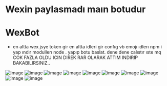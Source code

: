 # Wexin paylasmadı maın botudur

# WexBot

- en altta wex.jsye token gir en altta idleri gir confıg vb emojı ıdlerı npm i yap ındır modullerı node . yapıp botu baslat. dene dene calıstır ıste mq 
 COK FAZLA OLDU ICIN DIREK RAR OLARAK ATTIM INDIRIP BAKABILIRSINIZ..

![image](https://cdn.discordapp.com/attachments/952307146941431829/954103172203417671/maverz_wex_bots.png) 
![image](https://cdn.discordapp.com/attachments/952307146941431829/954103171981139998/maverz_wex_bot.png)
![image](https://camo.githubusercontent.com/7b71a2ef76a1c175e38959dacf697c88b407fbc588cc7dcf2d1b173463b62959/68747470733a2f2f63646e2e646973636f72646170702e636f6d2f6174746163686d656e74732f3931383533363035363333353336383233322f3932353738303539323734303636333330362f456b72616e5f676f72756e747573755f323032312d31322d32395f3138353331302e706e67)
![image](https://camo.githubusercontent.com/85b68ed3eb43d12efca4ecc42cc44c77a1b448bb86a67bb09657f9aa99497a39/68747470733a2f2f63646e2e646973636f72646170702e636f6d2f6174746163686d656e74732f3931383533363035363333353336383233322f3932353738303539323931363834303434382f456b72616e5f676f72756e747573755f323032312d31322d32395f3138353234362e706e67)
![image](https://camo.githubusercontent.com/d76ed469db98897eaa5f2e5feb3fa3ad2578e1aee867125277c34fb28481358b/68747470733a2f2f63646e2e646973636f72646170702e636f6d2f6174746163686d656e74732f3931383533363035363333353336383233322f3932353738303534353934343832353935372f456b72616e5f676f72756e747573755f323032312d31322d32395f3138353432382e706e67)
![image](https://camo.githubusercontent.com/aa568429dd4a8c56dd20fbbb26781833074fbe6a0ab6d38fdd06b9c00eb9308b/68747470733a2f2f63646e2e646973636f72646170702e636f6d2f6174746163686d656e74732f3931383533363035363333353336383233322f3932353738303535343736313235323933352f456b72616e5f676f72756e747573755f323032312d31322d32395f3138353431382e706e67)
![image](https://camo.githubusercontent.com/08e9b23850da94451076cab6460ce0d96a8a42059ca9af9a8a5355c348bdc07e/68747470733a2f2f63646e2e646973636f72646170702e636f6d2f6174746163686d656e74732f3931383533363035363333353336383233322f3932353738303630323536373932353737302f456b72616e5f676f72756e747573755f323032312d31322d32395f3138353233362e706e67)
![image](https://camo.githubusercontent.com/4d53a0690581d52e68821b71db6b0779ffc557c74d82ac80011c445eb2374a13/68747470733a2f2f63646e2e646973636f72646170702e636f6d2f6174746163686d656e74732f3931383533363035363333353336383233322f3932353738303533353530393339333434382f456b72616e5f676f72756e747573755f323032312d31322d32395f3138353435352e706e67)
![image](https://camo.githubusercontent.com/61ee9f28c0d76561c46500e145885a735c9f858616abdb62892bf9f2d9a4efca/68747470733a2f2f63646e2e646973636f72646170702e636f6d2f6174746163686d656e74732f3931383533363035363333353336383233322f3932353738303533303834313135373638322f456b72616e5f676f72756e747573755f323032312d31322d32395f3138353730372e706e67)
![image](https://camo.githubusercontent.com/4e8e810349be8404c97f4fca1490d3bfc19bf196ebcace44db6621c15e2d7b06/68747470733a2f2f63646e2e646973636f72646170702e636f6d2f6174746163686d656e74732f3931383533363035363333353336383233322f3932353738313138363332323739323632382f456b72616e5f676f72756e747573755f323032312d31322d32395f3139303333342e706e67)

